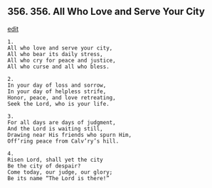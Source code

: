 
## 356.  356. All Who Love and Serve Your City
[edit](https://docs.google.com/document/d/19A1B6ivCnx1zIIasFMliybh5oPQMPHZl/edit?mode=html)






    1.
    All who love and serve your city,
    All who bear its daily stress,
    All who cry for peace and justice,
    All who curse and all who bless.

    2.
    In your day of loss and sorrow,
    In your day of helpless strife,
    Honor, peace, and love retreating,
    Seek the Lord, who is your life.

    3.
    For all days are days of judgment,
    And the Lord is waiting still,
    Drawing near His friends who spurn Him,
    Off’ring peace from Calv’ry’s hill.

    4.
    Risen Lord, shall yet the city
    Be the city of despair?
    Come today, our judge, our glory;
    Be its name “The Lord is there!”
